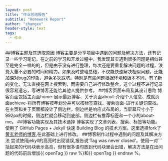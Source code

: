 ```yaml
---
layout: post
title: "作业总结报告"
subtitle: "Homework Report"
author: "zhangxx"
header-style: text
tags:
  - 作业
---
```



##博客主题及其选取原因
博客主要是分享项目中遇到的问题及解决方法，还有记录一些学习笔记。在之前的学习和开发过程中，我发现其实遇到很多问题是相似甚至是完全一样的的，但是由于没有进行整理，每次还是要重复解决问题的过程，浪费大量不必要的时间和精力。如果及时整理总结，不仅能快速解决相似问题，还能加深对bug的印象，避免多次踩坑。特别是有些问题根据环境和版本不同，有了新的变化，无法直接在网上搜索到，而需要自己进行修改整合，这个过程不进行记录很容易遗忘，写进博客还能给其他人提供参考。
##博客页面布局及其设计思路
博客页面包括主页面home-展示最近博客、关于页面about-介绍个人信息、成就页面achieve-将所有博客按年划分并可以按标签查找、搜索页面-进行关键词查找。在主页和关于页面都设计了侧边栏，侧边栏是响应式布局的，当屏幕尺寸小于992px的时候，侧边栏就会移动到底部。侧边栏有推荐标签和一个小的about-me。
##博客功能实现及其技术选择
博客实现了文章列表、搜索、标签等功能。使用了 GitHub Pages + Jekyll 快速 Building Blog 的技术方案。这里选择fork了[黄玄老师的博客](https://github.com/Huxpro/huxpro.github.io/),在此基础上进行修改。
##博客制作过程中遇到的问题及其解决方法
尝试使用jekyll的高亮时出现错误,报告说'Tag was never closed'。使用一对```括起来的代码块表示高亮，但有很多语句放到代码块里会出错，解决方法是在出问题的代码前后增加{{ openTag }} raw %}和{{ openTag }} endraw %。


